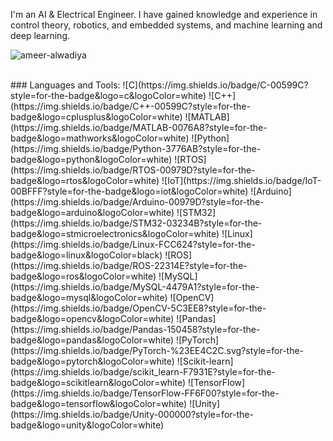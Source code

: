 <p>I'm an AI & Electrical Engineer. I have gained knowledge and experience in control theory, robotics, and embedded systems, and machine learning and deep learning.</p>

 <p align="left"> <img src="https://komarev.com/ghpvc/?username=ameer-alwadiya&label=Profile%20views&color=0e75b6&style=flat" alt="ameer-alwadiya" /> </p>

 <br/>
### Languages and Tools:
![C](https://img.shields.io/badge/C-00599C?style=for-the-badge&logo=c&logoColor=white)
![C++](https://img.shields.io/badge/C++-00599C?style=for-the-badge&logo=cplusplus&logoColor=white)
![MATLAB](https://img.shields.io/badge/MATLAB-0076A8?style=for-the-badge&logo=mathworks&logoColor=white)
![Python](https://img.shields.io/badge/Python-3776AB?style=for-the-badge&logo=python&logoColor=white)
![RTOS](https://img.shields.io/badge/RTOS-00979D?style=for-the-badge&logo=rtos&logoColor=white)
![IoT](https://img.shields.io/badge/IoT-00BFFF?style=for-the-badge&logo=iot&logoColor=white)
![Arduino](https://img.shields.io/badge/Arduino-00979D?style=for-the-badge&logo=arduino&logoColor=white)
![STM32](https://img.shields.io/badge/STM32-03234B?style=for-the-badge&logo=stmicroelectronics&logoColor=white)
![Linux](https://img.shields.io/badge/Linux-FCC624?style=for-the-badge&logo=linux&logoColor=black)
![ROS](https://img.shields.io/badge/ROS-22314E?style=for-the-badge&logo=ros&logoColor=white)
![MySQL](https://img.shields.io/badge/MySQL-4479A1?style=for-the-badge&logo=mysql&logoColor=white)
![OpenCV](https://img.shields.io/badge/OpenCV-5C3EE8?style=for-the-badge&logo=opencv&logoColor=white)
![Pandas](https://img.shields.io/badge/Pandas-150458?style=for-the-badge&logo=pandas&logoColor=white)
![PyTorch](https://img.shields.io/badge/PyTorch-%23EE4C2C.svg?style=for-the-badge&logo=pytorch&logoColor=white)
![Scikit-learn](https://img.shields.io/badge/scikit_learn-F7931E?style=for-the-badge&logo=scikitlearn&logoColor=white)
![TensorFlow](https://img.shields.io/badge/TensorFlow-FF6F00?style=for-the-badge&logo=tensorflow&logoColor=white)
![Unity](https://img.shields.io/badge/Unity-000000?style=for-the-badge&logo=unity&logoColor=white)

<br />
<br />
